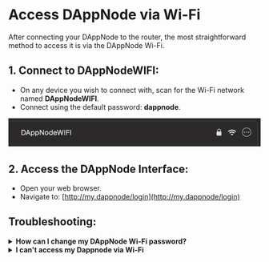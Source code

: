 # Access DAppNode via Wi-Fi

After connecting your DAppNode to the router, the most straightforward method to access it is via the DAppNode Wi-Fi.

## 1. **Connect to DAppNodeWIFI**:
  - On any device you wish to connect with, scan for the Wi-Fi network named **DAppNodeWIFI**.
  - Connect using the default password: **dappnode**.
    
  ![Connect to DAppNode Wi-Fi](/img/dappnode-wifi.png)
    
## 2. **Access the DAppNode Interface**:
  - Open your web browser.
  - Navigate to: [http://my.dappnode/login](http://my.dappnode/login)

## Troubleshooting:

<details>
  <summary><b>How can I change my DAppNode Wi-Fi password?</b></summary>
  To change the Wi-Fi password:

  1. While connected to the DAppNode, go to <a href="http://my.dappnode/wireless-network/wifi">Wi-Fi Settings</a>

  2. Enter your new desired password in both the "New Password" and "Confirm New Password" fields.
  
  3. Click on "Change Credentials".

</details>

<details>
  <summary><b>I can't access my Dappnode via Wi-Fi</b></summary>
  You can explore other methods to access your Dappnode <a href="/docs/user/access-your-dappnode/overview">here</a>.
</details>
